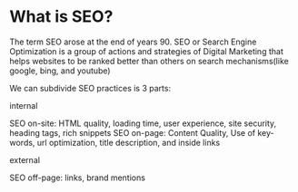 
# What is SEO?

The term SEO arose at the end of years 90.
SEO or Search Engine Optimization is a group of actions and strategies of Digital Marketing that helps websites to be ranked better than others on search mechanisms(like google, bing, and youtube)

We can subdivide SEO practices is 3 parts:

internal

SEO on-site: HTML quality, loading time, user experience, site security, heading tags, rich snippets 
SEO on-page: Content Quality, Use of key-words, url optimization, title description, and inside links 

external

SEO off-page: links, brand mentions
